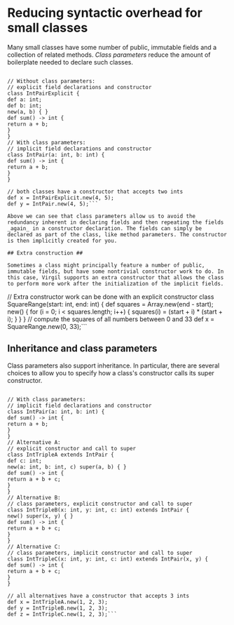 # Reducing syntactic overhead for small classes #

Many small classes have some number of public, immutable fields and a collection of related methods. _Class parameters_ reduce the amount of boilerplate needed to declare such classes.

```

// Without class parameters:
// explicit field declarations and constructor
class IntPairExplicit {
def a: int;
def b: int;
new(a, b) { }
def sum() -> int {
return a + b;
}
}
// With class parameters:
// implicit field declarations and constructor
class IntPair(a: int, b: int) {
def sum() -> int {
return a + b;
}
}

// both classes have a constructor that accepts two ints
def x = IntPairExplicit.new(4, 5);
def y = IntPair.new(4, 5);```

Above we can see that class parameters allow us to avoid the redundancy inherent in declaring fields and then repeating the fields _again_ in a constructor declaration. The fields can simply be declared as part of the class, like method parameters. The constructor is then implicitly created for you.

## Extra construction ##

Sometimes a class might principally feature a number of public, immutable fields, but have some nontrivial constructor work to do. In this case, Virgil supports an extra constructor that allows the class to perform more work after the initialization of the implicit fields.

```

// Extra constructor work can be done with an explicit constructor
class SquareRange(start: int, end: int) {
def squares = Array<int>.new(end - start);
new() {
for (i = 0; i < squares.length; i++) {
squares(i) = (start + i) * (start + i);
}
}
}
// compute the squares of all numbers between 0 and 33
def x = SquareRange.new(0, 33);```

## Inheritance and class parameters ##

Class parameters also support inheritance. In particular, there are several choices to allow you to specify how a class's constructor calls its super constructor.

```

// With class parameters:
// implicit field declarations and constructor
class IntPair(a: int, b: int) {
def sum() -> int {
return a + b;
}
}
// Alternative A:
// explicit constructor and call to super
class IntTripleA extends IntPair {
def c: int;
new(a: int, b: int, c) super(a, b) { }
def sum() -> int {
return a + b + c;
}
}
// Alternative B:
// class parameters, explicit constructor and call to super
class IntTripleB(x: int, y: int, c: int) extends IntPair {
new() super(x, y) { }
def sum() -> int {
return a + b + c;
}
}
// Alternative C:
// class parameters, implicit constructor and call to super
class IntTripleC(x: int, y: int, c: int) extends IntPair(x, y) {
def sum() -> int {
return a + b + c;
}
}

// all alternatives have a constructor that accepts 3 ints
def x = IntTripleA.new(1, 2, 3);
def y = IntTripleB.new(1, 2, 3);
def z = IntTripleC.new(1, 2, 3);```
